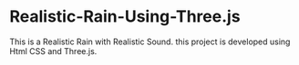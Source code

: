 # Realistic-Rain-Using-Three.js
This is a Realistic Rain with Realistic Sound. this project is developed using Html CSS and Three.js.
